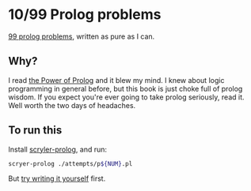 # 10/99 Prolog problems

[99 prolog problems](https://www.ic.unicamp.br/~meidanis/courses/mc336/2009s2/prolog/problemas/), written as pure as I can.

## Why?

I read [the Power of Prolog](https://www.metalevel.at/prolog) and it blew my mind.
I knew about logic programming in general before, but this book is just choke full of prolog wisdom.
If you expect you're ever going to take prolog seriously, read it. Well worth the two days of headaches.

## To run this

Install [scryler-prolog](https://www.scryer.pl), and run:

```bash
scryer-prolog ./attempts/p${NUM}.pl
```

But [try writing it yourself]((https://www.ic.unicamp.br/~meidanis/courses/mc336/2009s2/prolog/problemas/)) first.
